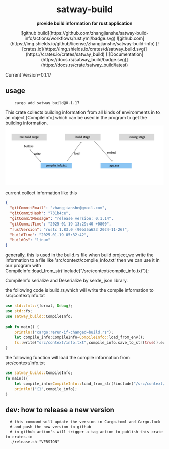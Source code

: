 <div align="center">
  <h1>satway-build</h1>
  <p>
    <strong>provide build information for rust application</strong>
  </p>
  <p>
<!-- prettier-ignore-start -->
    ![github build](https://github.com/zhangjianshe/satway-build-info/actions/workflows/rust.yml/badge.svg)
    ![github.com](https://img.shields.io/github/license/zhangjianshe/satway-build-info)
    [![crates.io](https://img.shields.io/crates/d/satway_build.svg)](https://crates.io/crates/satway_build)
    [![Documentation](https://docs.rs/satway_build/badge.svg)](https://docs.rs/crate/satway_build/latest)
<!-- prettier-ignore-end -->
 </p>
</div>


Current Version=0.1.17

## usage

```shell
    cargo add satway_build@0.1.17
```

 This crate collects building information from all kinds of environments in to an object [CompileInfo]
 which can be used in the program to get the building information. 
![information flow](doc/information_flow.png)
 
 current collect information like this
```json
{
  "gitCommitEmail": "zhangjianshe@gmail.com",
  "gitCommitHash": "731b4ce",
  "gitCommitMessage": "release version: 0.1.14",
  "gitCommitTime": "2025-01-19 13:29:40 +0800",
  "rustVersion": "rustc 1.83.0 (90b35a623 2024-11-26)",
  "buildTime": "2025-01-19 05:32:42",
  "buildOs": "linux"
}
```
 generally, this is used in the build.rs file
 when build project,we write the information to a file like 'src/context/compile_info.txt'
 then we can use it in our program with
 CompileInfo::load_from_str(!include("/src/context/compile_info.txt"));

 CompileInfo serialize and Deserialize by serde_json library.

the following code is build.rs,which will write the compile information to src/context/info.txt
```rust
use std::fmt::{format, Debug};
use std::fs;
use satway_build::CompileInfo;

pub fn main() {
    println!("cargo:rerun-if-changed=build.rs");
    let compile_info:CompileInfo=CompileInfo::load_from_env();
    fs::write("src/context/info.txt",compile_info.save_to_str(true)).expect("Unable to write file");
}
```

the following function will load the compile information from src/context/info.txt
```rust
use satway_build::CompileInfo;
fn main(){
    let compile_info=CompileInfo::load_from_str(!include("/src/context/info.txt"));
    println!("{}",compile_info);
}
``` 


## dev: how to release a new version
```shell
  # this command will update the version in Cargo.toml and Cargo.lock
  # and push the new version to github
  # in github action's will trigger a tag action to publish this crate to crates.io
  ./release.sh "VERSION"
```